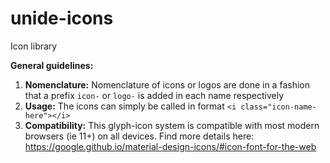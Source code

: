# unide-icons
Icon library

<b>General guidelines:</b>
<ol>
  <li><b>Nomenclature:</b> Nomenclature of icons or logos are done in a fashion that a prefix <code>icon-</code> or <code>logo-</code> is added in each name respectively</li>
  <li><b>Usage:</b> The icons can simply be called in format <code>&#60;i class="icon-name-here"&#62;&#60;/i&#62;</code></li>
  <li><b>Compatibility:</b> This glyph-icon system is compatible with most modern browsers (ie 11+) on all devices. Find more details here: <a href="https://google.github.io/material-design-icons/#icon-font-for-the-web">https://google.github.io/material-design-icons/#icon-font-for-the-web</a></li>
</ol>

